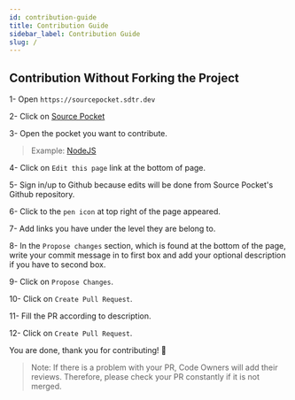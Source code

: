 ```yaml
---
id: contribution-guide
title: Contribution Guide
sidebar_label: Contribution Guide
slug: /
---
```

## Contribution Without Forking the Project

1- Open `https://sourcepocket.sdtr.dev`

2- Click on [Source Pocket](https://sourcepocket.netlify.app/docs/)

3- Open the pocket you want to contribute.
> Example: [NodeJS](https://sourcepocket.netlify.app/docs/web-development/nodejs)

4- Click on `Edit this page` link at the bottom of page.

5- Sign in/up to Github because edits will be done from Source Pocket's Github repository.

6- Click to the `pen icon` at top right of the page appeared.

7- Add links you have under the level they are belong to.

8- In the `Propose changes` section, which is found at the bottom of the page, write your commit message in to first box and add your optional description if you have to second box.

9- Click on `Propose Changes`.

10- Click on `Create Pull Request`.

11- Fill the PR according to description.

12- Click on `Create Pull Request`.

You are done, thank you for contributing! 🥳

> Note: If there is a problem with your PR, Code Owners will add their reviews. Therefore, please check your PR constantly if it is not merged.
